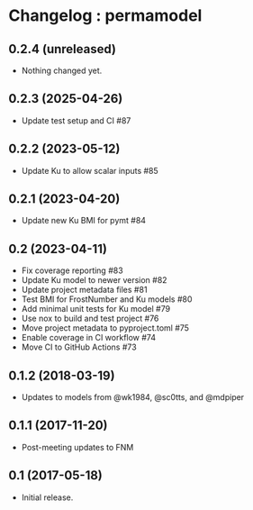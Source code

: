 # Changelog : permamodel

## 0.2.4 (unreleased)


- Nothing changed yet.


## 0.2.3 (2025-04-26)

- Update test setup and CI #87


## 0.2.2 (2023-05-12)

- Update Ku to allow scalar inputs #85


## 0.2.1 (2023-04-20)

- Update new Ku BMI for pymt #84


## 0.2 (2023-04-11)

- Fix coverage reporting #83
- Update Ku model to newer version #82
- Update project metadata files #81
- Test BMI for FrostNumber and Ku models #80
- Add minimal unit tests for Ku model #79
- Use nox to build and test project #76
- Move project metadata to pyproject.toml #75
- Enable coverage in CI workflow #74
- Move CI to GitHub Actions #73


## 0.1.2 (2018-03-19)

- Updates to models from @wk1984, @sc0tts, and @mdpiper


## 0.1.1 (2017-11-20)

- Post-meeting updates to FNM


## 0.1 (2017-05-18)

- Initial release.
